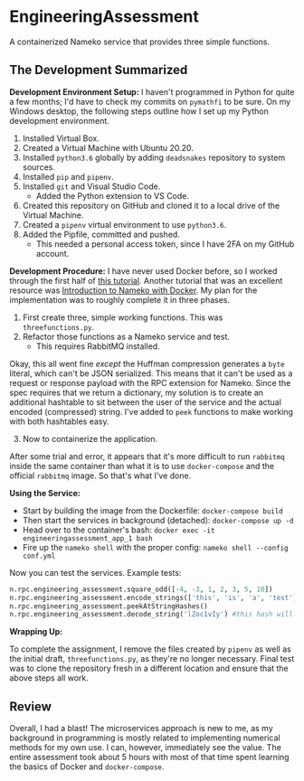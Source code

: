 # EngineeringAssessment
A containerized Nameko service that provides three simple functions.

## The Development Summarized

**Development Environment Setup:**
 I haven't programmed in Python for quite a few months; I'd have to check my commits on `pymathfi` to be sure. On my Windows desktop, the following steps outline how I set up my Python development environment.

 1. Installed Virtual Box.
 2. Created a Virtual Machine with Ubuntu 20.20.
 3. Installed `python3.6` globally by adding `deadsnakes` repository to system sources.
 4. Installed `pip` and `pipenv`.
 5. Installed `git` and Visual Studio Code.
    - Added the Python extension to VS Code.
 6. Created this repository on GitHub and cloned it to a local drive of the Virtual Machine.
 7. Created a `pipenv` virtual environment to use `python3.6`.
 8. Added the Pipfile, committed and pushed.
    - This needed a personal access token, since I have 2FA on my GitHub account.

**Development Procedure:**
I have never used Docker before, so I worked through the first half of [this tutorial](https://www.youtube.com/watch?v=fqMOX6JJhGo). Another tutorial that was an excellent resource was [Introduction to Nameko with Docker](https://max6log.wordpress.com/2017/04/23/introduction-to-nameko-with-docker/). My plan for the implementation was to roughly complete it in three phases.


1. First create three, simple working functions. This was `threefunctions.py`.
2. Refactor those functions as a Nameko service and test.
    - This requires RabbitMQ installed.

Okay, this all went fine *except* the Huffman compression generates a `byte` literal, which can't be JSON serialized.
This means that it can't be used as a request or response payload with the RPC extension for Nameko. 
Since the spec requires that we return a dictionary, my solution is to create an additional hashtable to sit between the user of the service and the actual encoded (compressed) string. I've added to `peek` functions to make working with both hashtables easy.

3. Now to containerize the application.

After some trial and error, it appears that it's more difficult to run `rabbitmq` inside the same container than what it is to use `docker-compose` and the official `rabbitmq` image. So that's what I've done.

**Using the Service:**

- Start by building the image from the Dockerfile: `docker-compose build`
- Then start the services in background (detached): `docker-compose up -d`
- Head over to the container's bash: `docker exec -it engineeringassessment_app_1 bash`
- Fire up the `nameko shell` with the proper config: `nameko shell --config conf.yml`

Now you can test the services. Example tests:

```python
n.rpc.engineering_assessment.square_odd([-4, -3, 1, 2, 3, 5, 10])
n.rpc.engineering_assessment.encode_strings(['this', 'is', 'a', 'test'])
n.rpc.engineering_assessment.peekAtStringHashes()
n.rpc.engineering_assessment.decode_string('lZoc1vIy') #this hash will be different
```

**Wrapping Up:**

To complete the assignment, I remove the files created by `pipenv` as well as the initial draft, `threefunctions.py`, as they're no longer necessary. Final test was to clone the repository fresh in a different location and ensure that the above steps all work.

## Review
Overall, I had a blast! The microservices approach is new to me, as my background in programming is mostly related to implementing numerical methods for my own use. I can, however, immediately see the value. The entire assessment took about 5 hours with most of that time spent learning the basics of Docker and `docker-compose`.